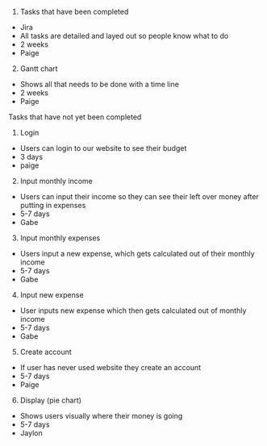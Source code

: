1. Tasks that have been completed
- Jira
- All tasks are detailed and layed out so people know what to do
- 2 weeks
- Paige

2. Gantt chart
- Shows all that needs to be done with a time line
- 2 weeks
- Paige 

Tasks that have not yet been completed
1. Login
- Users can login to our website to see their budget
- 3 days
- paige

2. Input monthly income
- Users can input their income so they can see their left over money after putting in expenses
- 5-7 days
- Gabe

3. Input monthly expenses
- Users input a new expense, which gets calculated out of their monthly income
- 5-7 days
- Gabe

4. Input new expense
- User inputs new expense which then gets calculated out of monthly income
- 5-7 days
- Gabe

5. Create account
- If user has never used website they create an account
- 5-7 days
- Paige

6. Display (pie chart)
- Shows users visually where their money is going
- 5-7 days
- Jaylon
